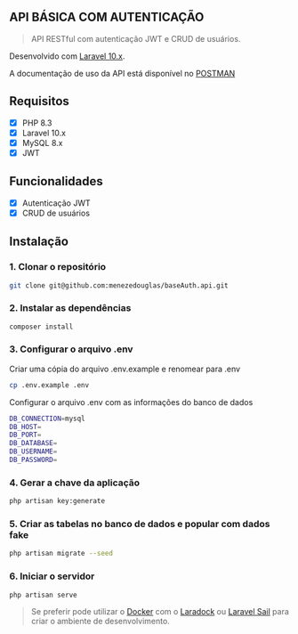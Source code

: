 ## API BÁSICA COM AUTENTICAÇÃO
> API RESTful com autenticação JWT e CRUD de usuários.

Desenvolvido com [Laravel 10.x](https://laravel.com/).

A documentação de uso da API está disponível no [POSTMAN](https://documenter.getpostman.com/view/9336516/2s9YyqihVK)

## Requisitos

- [x] PHP 8.3
- [x] Laravel 10.x
- [x] MySQL 8.x
- [x] JWT

## Funcionalidades

- [x] Autenticação JWT
- [x] CRUD de usuários

## Instalação

### 1. Clonar o repositório

```bash
git clone git@github.com:menezedouglas/baseAuth.api.git
```

### 2. Instalar as dependências

```bash
composer install
```

### 3. Configurar o arquivo .env

Criar uma cópia do arquivo .env.example e renomear para .env

```bash
cp .env.example .env
```

Configurar o arquivo .env com as informações do banco de dados

```bash
DB_CONNECTION=mysql
DB_HOST=
DB_PORT=
DB_DATABASE=
DB_USERNAME=
DB_PASSWORD=
```

### 4. Gerar a chave da aplicação

```bash
php artisan key:generate
```

### 5. Criar as tabelas no banco de dados e popular com dados fake

```bash
php artisan migrate --seed
```

### 6. Iniciar o servidor

```bash
php artisan serve
```

> Se preferir pode utilizar o [Docker](https://docker.com/) com o [Laradock](https://laradock.io/) ou [Laravel Sail](https://laravel.com/docs/10.x/sail)
> para criar o ambiente de desenvolvimento.
